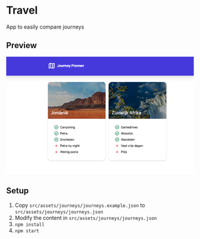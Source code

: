 # Travel
App to easily compare journeys

## Preview
![Compare journeys](./docs/compare_journeys.png)

## Setup
1. Copy `src/assets/journeys/journeys.example.json` to `src/assets/journeys/journeys.json`
2. Modify the content in `src/assets/journeys/journeys.json`
3. `npm install`
4. `npm start`
